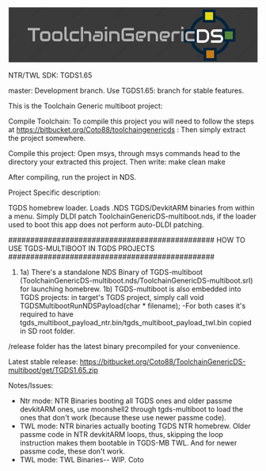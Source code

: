 ![ToolchainGenericDS](img/TGDS-Logo.png)

NTR/TWL SDK: TGDS1.65

master: Development branch. Use TGDS1.65: branch for stable features.

This is the Toolchain Generic multiboot project:

Compile Toolchain: To compile this project you will need to follow the steps at https://bitbucket.org/Coto88/toolchaingenericds : Then simply extract the project somewhere.

Compile this project: Open msys, through msys commands head to the directory your extracted this project. Then write: make clean make

After compiling, run the project in NDS.


Project Specific description: 

TGDS homebrew loader. Loads .NDS TGDS/DevkitARM binaries from within a menu. 
Simply DLDI patch ToolchainGenericDS-multiboot.nds, if the loader used to boot this app does not perform auto-DLDI patching.


############################################### HOW TO USE TGDS-MULTIBOOT IN TGDS PROJECTS ############################################### 
1) 1a) There's a standalone NDS Binary of TGDS-multiboot (ToolchainGenericDS-multiboot.nds/ToolchainGenericDS-multiboot.srl) for launching homebrew.
   1b) TGDS-multiboot is also embedded into TGDS projects: in target's TGDS project, simply call 
		void TGDSMultibootRunNDSPayload(char * filename);
	-For both cases it's required to have tgds_multiboot_payload_ntr.bin/tgds_multiboot_payload_twl.bin copied in SD root folder.


/release folder has the latest binary precompiled for your convenience.

Latest stable release: https://bitbucket.org/Coto88/ToolchainGenericDS-multiboot/get/TGDS1.65.zip

Notes/Issues: 
- Ntr mode: NTR Binaries booting all TGDS ones and older passme devkitARM ones, use moonshell2 through tgds-multiboot to load the ones that don't work (because these use newer passme code).
- TWL mode: NTR binaries actually booting TGDS NTR homebrew. Older passme code in NTR devkitARM loops, thus, skipping the loop instruction makes them bootable in TGDS-MB TWL. And for newer passme code, these don't work.
- TWL mode: TWL Binaries-- WIP.
Coto
